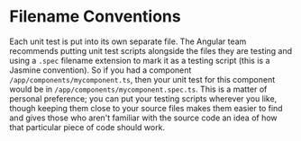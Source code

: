 # Filename Conventions
Each unit test is put into its own separate file. The Angular team recommends putting unit test scripts alongside the files they are testing and using a `.spec` filename extension to mark it as a testing script (this is a Jasmine convention). So if you had a component `/app/components/mycomponent.ts`, then your unit test for this component would be in `/app/components/mycomponent.spec.ts`. This is a matter of personal preference; you can put your testing scripts wherever you like, though keeping them close to your source files makes them easier to find and gives those who aren't familiar with the source code an idea of how that particular piece of code should work.
